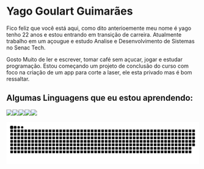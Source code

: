 # Yago Goulart Guimarães 
<p>Fico feliz que você está aqui, como dito anterioemente meu nome é yago tenho 22 anos e estou entrando em transição de carreira. Atualmente trabalho em um açougue e estudo Analise e Desenvolvimento de Sistemas no Senac Tech.
</p><p>Gosto Muito de ler e escrever, tomar café sem açucar, jogar e estudar programação. Estou começando um projeto de conclusão do curso com foco na criação de um app para corte a laser, ele esta privado mas é bom ressaltar.</p>


## Algumas Linguagens que eu estou aprendendo:


<img width = 50px heidth= 50px  src="https://cdn.jsdelivr.net/gh/devicons/devicon@latest/icons/python/python-original-wordmark.svg" /><img width = 50px heidth= 50px  src="https://cdn.jsdelivr.net/gh/devicons/devicon@latest/icons/html5/html5-original.svg" /><img  width = 50px heidth= 50px src="https://cdn.jsdelivr.net/gh/devicons/devicon@latest/icons/css3/css3-original.svg" /><img width = 50px heidth= 50px src="https://cdn.jsdelivr.net/gh/devicons/devicon@latest/icons/javascript/javascript-original.svg" /><img width = 60px heidth= 60px src="https://cdn.jsdelivr.net/gh/devicons/devicon@latest/icons/mysql/mysql-original-wordmark.svg" />

<picture align="center">
  <source media="(prefers-color-scheme: dark)" srcset="https://raw.githubusercontent.com/mari4souza/mari4souza/output/github-contribution-grid-snake-dark.svg">
  <source media="(prefers-color-scheme: light)" srcset="https://raw.githubusercontent.com/mari4souza/mari4souza/output/github-contribution-grid-snake-dark.svg">
  <img align="center" alt="github contribution grid snake animation" src="https://raw.githubusercontent.com/mari4souza/mari4souza/output/github-contribution-grid-snake.svg">
</picture>
          
          
